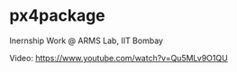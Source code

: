 # px4package
Inernship Work @ ARMS Lab, IIT Bombay

Video: https://www.youtube.com/watch?v=Qu5MLv9O1QU
